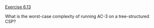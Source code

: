 [Exercise 6.13](ex_13/)

What is the worst-case complexity of running AC-3 on a tree-structured
CSP?
